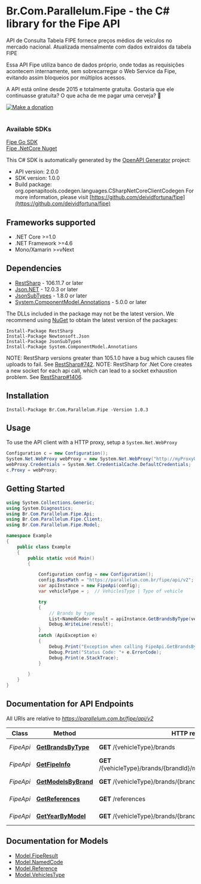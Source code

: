 # Br.Com.Parallelum.Fipe - the C# library for the Fipe API

API de Consulta Tabela FIPE fornece preços médios de veículos no mercado nacional. Atualizada mensalmente com dados extraidos da tabela FIPE <p>Essa API Fipe utiliza banco de dados próprio, onde todas as requisições acontecem internamente, sem sobrecarregar o Web Service da Fipe, evitando assim bloqueios por múltiplos acessos.<p/> <p>A API está online desde 2015 e totalmente gratuíta. Gostaria que ele continuasse gratuíta? O que acha de me pagar uma cerveja? 🍺<p/> [![Make a donation](https://www.paypalobjects.com/pt_BR/BR/i/btn/btn_donateCC_LG.gif)](https://www.paypal.com/cgi-bin/webscr?cmd=_s-xclick&hosted_button_id=QUPMYWH6XAC5G) <br><br> <h3>Available SDKs</h3> [Fipe Go SDK](https://pkg.go.dev/github.com/parallelum/fipe-go) <br> [Fipe .NetCore Nuget](https://www.nuget.org/packages/Br.Com.Parallelum.Fipe/)

This C# SDK is automatically generated by the [OpenAPI Generator](https://openapi-generator.tech) project:

- API version: 2.0.0
- SDK version: 1.0.0
- Build package: org.openapitools.codegen.languages.CSharpNetCoreClientCodegen
    For more information, please visit [https://github.com/deividfortuna/fipe](https://github.com/deividfortuna/fipe)

<a name="frameworks-supported"></a>
## Frameworks supported
- .NET Core >=1.0
- .NET Framework >=4.6
- Mono/Xamarin >=vNext

<a name="dependencies"></a>
## Dependencies

- [RestSharp](https://www.nuget.org/packages/RestSharp) - 106.11.7 or later
- [Json.NET](https://www.nuget.org/packages/Newtonsoft.Json/) - 12.0.3 or later
- [JsonSubTypes](https://www.nuget.org/packages/JsonSubTypes/) - 1.8.0 or later
- [System.ComponentModel.Annotations](https://www.nuget.org/packages/System.ComponentModel.Annotations) - 5.0.0 or later

The DLLs included in the package may not be the latest version. We recommend using [NuGet](https://docs.nuget.org/consume/installing-nuget) to obtain the latest version of the packages:
```
Install-Package RestSharp
Install-Package Newtonsoft.Json
Install-Package JsonSubTypes
Install-Package System.ComponentModel.Annotations
```

NOTE: RestSharp versions greater than 105.1.0 have a bug which causes file uploads to fail. See [RestSharp#742](https://github.com/restsharp/RestSharp/issues/742).
NOTE: RestSharp for .Net Core creates a new socket for each api call, which can lead to a socket exhaustion problem. See [RestSharp#1406](https://github.com/restsharp/RestSharp/issues/1406).

<a name="installation"></a>
## Installation
```
Install-Package Br.Com.Parallelum.Fipe -Version 1.0.3
```
<a name="usage"></a>
## Usage

To use the API client with a HTTP proxy, setup a `System.Net.WebProxy`
```csharp
Configuration c = new Configuration();
System.Net.WebProxy webProxy = new System.Net.WebProxy("http://myProxyUrl:80/");
webProxy.Credentials = System.Net.CredentialCache.DefaultCredentials;
c.Proxy = webProxy;
```

<a name="getting-started"></a>
## Getting Started

```csharp
using System.Collections.Generic;
using System.Diagnostics;
using Br.Com.Parallelum.Fipe.Api;
using Br.Com.Parallelum.Fipe.Client;
using Br.Com.Parallelum.Fipe.Model;

namespace Example
{
    public class Example
    {
        public static void Main()
        {

            Configuration config = new Configuration();
            config.BasePath = "https://parallelum.com.br/fipe/api/v2";
            var apiInstance = new FipeApi(config);
            var vehicleType = ;  // VehiclesType | Type of vehicle

            try
            {
                // Brands by type
                List<NamedCode> result = apiInstance.GetBrandsByType(vehicleType);
                Debug.WriteLine(result);
            }
            catch (ApiException e)
            {
                Debug.Print("Exception when calling FipeApi.GetBrandsByType: " + e.Message );
                Debug.Print("Status Code: "+ e.ErrorCode);
                Debug.Print(e.StackTrace);
            }

        }
    }
}
```

<a name="documentation-for-api-endpoints"></a>
## Documentation for API Endpoints

All URIs are relative to *https://parallelum.com.br/fipe/api/v2*

Class | Method | HTTP request | Description
------------ | ------------- | ------------- | -------------
*FipeApi* | [**GetBrandsByType**](docs/FipeApi.md#getbrandsbytype) | **GET** /{vehicleType}/brands | Brands by type
*FipeApi* | [**GetFipeInfo**](docs/FipeApi.md#getfipeinfo) | **GET** /{vehicleType}/brands/{brandId}/models/{modelId}/years/{yearId} | Fipe info
*FipeApi* | [**GetModelsByBrand**](docs/FipeApi.md#getmodelsbybrand) | **GET** /{vehicleType}/brands/{brandId}/models | Models by brand
*FipeApi* | [**GetReferences**](docs/FipeApi.md#getreferences) | **GET** /references | Fipe month references
*FipeApi* | [**GetYearByModel**](docs/FipeApi.md#getyearbymodel) | **GET** /{vehicleType}/brands/{brandId}/models/{modelId}/years | Years for model


<a name="documentation-for-models"></a>
## Documentation for Models

 - [Model.FipeResult](docs/FipeResult.md)
 - [Model.NamedCode](docs/NamedCode.md)
 - [Model.Reference](docs/Reference.md)
 - [Model.VehiclesType](docs/VehiclesType.md)
